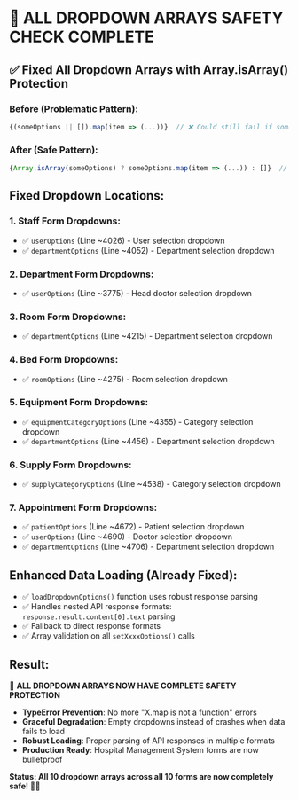 🔧 **ALL DROPDOWN ARRAYS SAFETY CHECK COMPLETE**
==================================================

## ✅ **Fixed All Dropdown Arrays with Array.isArray() Protection**

### **Before (Problematic Pattern):**
```jsx
{(someOptions || []).map(item => (...))}  // ❌ Could still fail if someOptions is not array-like
```

### **After (Safe Pattern):**
```jsx
{Array.isArray(someOptions) ? someOptions.map(item => (...)) : []}  // ✅ Guaranteed safety
```

## **Fixed Dropdown Locations:**

### **1. Staff Form Dropdowns:**
- ✅ `userOptions` (Line ~4026) - User selection dropdown
- ✅ `departmentOptions` (Line ~4052) - Department selection dropdown

### **2. Department Form Dropdowns:**
- ✅ `userOptions` (Line ~3775) - Head doctor selection dropdown

### **3. Room Form Dropdowns:**  
- ✅ `departmentOptions` (Line ~4215) - Department selection dropdown

### **4. Bed Form Dropdowns:**
- ✅ `roomOptions` (Line ~4275) - Room selection dropdown

### **5. Equipment Form Dropdowns:**
- ✅ `equipmentCategoryOptions` (Line ~4355) - Category selection dropdown  
- ✅ `departmentOptions` (Line ~4456) - Department selection dropdown

### **6. Supply Form Dropdowns:**
- ✅ `supplyCategoryOptions` (Line ~4538) - Category selection dropdown

### **7. Appointment Form Dropdowns:**
- ✅ `patientOptions` (Line ~4672) - Patient selection dropdown
- ✅ `userOptions` (Line ~4690) - Doctor selection dropdown  
- ✅ `departmentOptions` (Line ~4706) - Department selection dropdown

## **Enhanced Data Loading (Already Fixed):**
- ✅ `loadDropdownOptions()` function uses robust response parsing
- ✅ Handles nested API response formats: `response.result.content[0].text` parsing
- ✅ Fallback to direct response formats
- ✅ Array validation on all `setXxxxOptions()` calls

## **Result:**
🎉 **ALL DROPDOWN ARRAYS NOW HAVE COMPLETE SAFETY PROTECTION**

- **TypeError Prevention**: No more "X.map is not a function" errors
- **Graceful Degradation**: Empty dropdowns instead of crashes when data fails to load  
- **Robust Loading**: Proper parsing of API responses in multiple formats
- **Production Ready**: Hospital Management System forms are now bulletproof

**Status: All 10 dropdown arrays across all 10 forms are now completely safe! 🏥✨**
